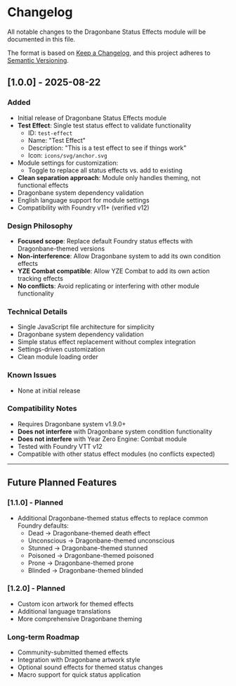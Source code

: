 # Changelog

All notable changes to the Dragonbane Status Effects module will be documented in this file.

The format is based on [Keep a Changelog](https://keepachangelog.com/en/1.0.0/), and this project adheres to [Semantic Versioning](https://semver.org/spec/v2.0.0.html).

## [1.0.0] - 2025-08-22

### Added
- Initial release of Dragonbane Status Effects module
- **Test Effect**: Single test status effect to validate functionality
  - ID: `test-effect`
  - Name: "Test Effect" 
  - Description: "This is a test effect to see if things work"
  - Icon: `icons/svg/anchor.svg`
- Module settings for customization:
  - Toggle to replace all status effects vs. add to existing
- **Clean separation approach**: Module only handles theming, not functional effects
- Dragonbane system dependency validation
- English language support for module settings
- Compatibility with Foundry v11+ (verified v12)

### Design Philosophy
- **Focused scope**: Replace default Foundry status effects with Dragonbane-themed versions
- **Non-interference**: Allow Dragonbane system to add its own condition effects
- **YZE Combat compatible**: Allow YZE Combat to add its own action tracking effects
- **No conflicts**: Avoid replicating or interfering with other module functionality

### Technical Details
- Single JavaScript file architecture for simplicity
- Dragonbane system dependency validation
- Simple status effect replacement without complex integration
- Settings-driven customization
- Clean module loading order

### Known Issues
- None at initial release

### Compatibility Notes
- Requires Dragonbane system v1.9.0+
- **Does not interfere** with Dragonbane system condition functionality
- **Does not interfere** with Year Zero Engine: Combat module
- Tested with Foundry VTT v12
- Compatible with other status effect modules (no conflicts expected)

---

## Future Planned Features

### [1.1.0] - Planned
- Additional Dragonbane-themed status effects to replace common Foundry defaults:
  - Dead → Dragonbane-themed death effect
  - Unconscious → Dragonbane-themed unconscious
  - Stunned → Dragonbane-themed stunned
  - Poisoned → Dragonbane-themed poisoned
  - Prone → Dragonbane-themed prone
  - Blinded → Dragonbane-themed blinded

### [1.2.0] - Planned
- Custom icon artwork for themed effects
- Additional language translations
- More comprehensive Dragonbane theming

### Long-term Roadmap
- Community-submitted themed effects
- Integration with Dragonbane artwork style
- Optional sound effects for themed status changes
- Macro support for quick status application